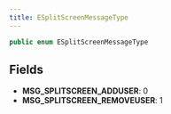 ```yaml
---
title: ESplitScreenMessageType
---
```


```csharp
public enum ESplitScreenMessageType
```

## Fields

- **MSG_SPLITSCREEN_ADDUSER**: 0
- **MSG_SPLITSCREEN_REMOVEUSER**: 1


